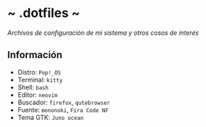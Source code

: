 # ~ .dotfiles ~
*Archivos de configuración de mi sistema y otros cosos de interés*

## Información
- Distro: `Pop!_OS`
- Terminal: `kitty`
- Shell: `bash`
- Editor: `neovim`
- Buscador: `firefox`, `qutebrowser`
- Fuente: `mononoki`, `Fira Code NF`
- Tema GTK: `Juno ocean`

